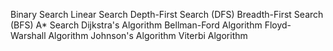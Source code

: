 Binary Search
Linear Search
Depth-First Search (DFS)
Breadth-First Search (BFS)
A* Search
Dijkstra's Algorithm
Bellman-Ford Algorithm
Floyd-Warshall Algorithm
Johnson's Algorithm
Viterbi Algorithm